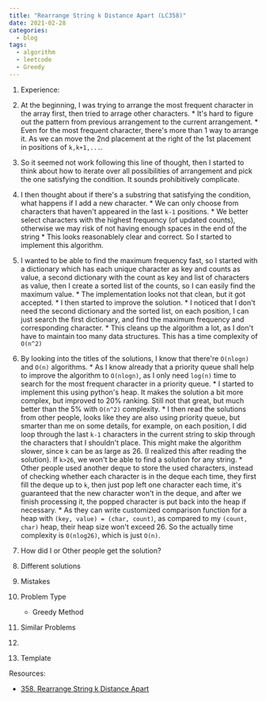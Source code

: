 ```yaml
---
title: "Rearrange String k Distance Apart (LC358)"
date: 2021-02-28
categories:
  - blog
tags:
  - algorithm
  - leetcode
  - Greedy
---
```


1. Experience:
  1. At the beginning, I was trying to arrange the most frequent character in the array first, then tried to arrage other characters. 
    * It's hard to figure out the pattern from previous arrangement to the current arrangement.
    * Even for the most frequent character, there's more than 1 way to arrange it. As we can move the 2nd placement at the right of the 1st placement in positions of `k,k+1,...`. 
  2. So it seemed not work following this line of thought, then I started to think about how to iterate over all possibilities of arrangement and pick the one satisfying the condition. It sounds prohibitively complicate.
  3. I then thought about if there's a substring that satisfying the condition, what happens if I add a new character.
    * We can only choose from characters that haven't appeared in the last `k-1` positions.
    * We better select characters with the highest frequency (of updated counts), otherwise we may risk of not having enough spaces in the end of the string
    * This looks reasonablely clear and correct. So I started to implement this algorithm.
  4. I wanted to be able to find the maximum frequency fast, so I started with a dictionary which has each unique character as key and counts as value, a second dictionary with the count as key and list of characters as value, then I create a sorted list of the counts, so I can easily find the maximum value.
    * The implementation looks not that clean, but it got accepted.
    * I then started to improve the solution.
    * I noticed that I don't need the second dictionary and the sorted list, on each position, I can just search the first dictionary, and find the maximum frequency and corresponding character.
    * This cleans up the algorithm a lot, as I don't have to maintain too many data structures. This has a time complexity of `O(n^2)`
  5. By looking into the titles of the solutions, I know that there're `O(nlogn)` and `O(n)` algorithms. 
    * As I know already that a priority queue shall help to improve the algorithm to `O(nlogn)`, as I only need `log(n)` time to search for the most frequent character in a priority queue.
    * I started to implement this using python's heap. It makes the solution a bit more complex, but improved to 20% ranking. Still not that great, but much better than the 5% with `O(n^2)` complexity.
    * I then read the solutions from other people, looks like they are also using priority queue, but smarter than me on some details, for example, on each position, I did loop through the last `k-1` characters in the current string to skip through the characters that I shouldn't place. This might make the algorithm slower, since `k` can be as large as 26. (I realized this after reading the solution). If `k>26`, we won't be able to find a solution for any string.
    * Other people used another deque to store the used characters, instead of checking whether each character is in the deque each time, they first fill the deque up to `k`, then just pop left one character each time, it's guaranteed that the new character won't in the deque, and after we finish processing it, the popped character is put back into the heap if necessary.
    * As they can write customized comparison function for a heap with `(key, value) = (char, count)`, as compared to my `(count, char)` heap, their heap size won't exceed 26. So the actually time complexity is `O(nlog26)`, which is just `O(n)`.

2. How did I or Other people get the solution? 


3. Different solutions




4. Mistakes

5. Problem Type
    * Greedy Method

6. Similar Problems
  1. 


7. Template



Resources:
* [358. Rearrange String k Distance Apart][LeetCode Link]


[LeetCode Link]: https://leetcode.com/problems/rearrange-string-k-distance-apart/